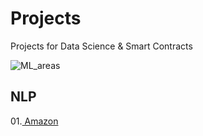 # Projects
Projects for Data Science & Smart Contracts


![ML_areas](https://user-images.githubusercontent.com/93018629/139535262-1fa515ef-81d9-467f-a345-22acb9a7104d.png)


## NLP

01.[ Amazon](https://github.com/Dotto-Luis/Projects/tree/main/NLP_Amazon)